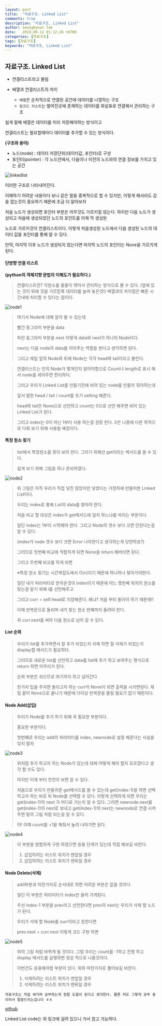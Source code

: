 ```yaml
---
layout: post
title:  "자료구조. Linked List"
comments: true
description: "자료구조, Linked List"
author: SeungHyeon Tak
date:   2019-09-12 01:12:20 +0700
categories: [자료구조]
tags: [자료구조]
keywords: "자료구조, Linked List"
---
```

## 자료구조. Linked List

- 연결리스트라고 불림

- 배열과 연결리스트의 차이
  - `배열`은 순차적으로 연결된 공간에 데이터를 나열하는 구조
  - `링크드 리스트`는 떨어진곳에 존재하는 데이터를 화살표로 연결해서 관리하는 구조 

쉽게 말해 배열은 데이터를 미리 저장해야하는 방식이고

연결리스트는 필요할때마다 데이터를 추가할 수 있는 방식이다.

**(구조와 용어)**

* 노드(node) : 데이터 저장단위(데이터값, 포인터)로 구성
* 포인터(pointer) : 각 노드안에서, 다음이나 이전의 노드와의 연결 정보를 가지고 있는 공간

![linkedlist](https://user-images.githubusercontent.com/46446165/74659605-fba5ff80-51d7-11ea-9534-f5d2fd631f2c.png)

이러한 구조로 나타내어진다.

이해하기 어려운 내용이다 보니 같은 말을 중복적으로 할 수 있지만, 이렇게 해서라도 감을 잡는것이 중요하기 때문에 조금 더 알아보자

처음 노드가 생성되면 포인터 부분은 아무것도 가르키질 않는다. 하지만 다음 노드가 생성되고 처음에 생성되었던 노드의 포인트를 이제 막 생성된

노드로 가르키것이 연결리스트이다. 이렇게 처음생성된 노드에서 다음 생성된 노드의 데이터 값을 포인터를 통해 알 수 있다.

만약, 마지막 이후 노드가 생성되지 않는다면 마지막 노드의 포인터는 None을 가르키게 된다.

#### 단방향 연결 리스트

**(python의 객체지향 문법의 이해도가 필요하다.)**

> 연결리스트란? 각원소를 줄줄이 엮어서 관리하는 방식으로 볼 수 있다. (앞에 있는 것이 뒤에 것을 가르킫록 데이터를 늘여 놓은것!)
> 배열과의 차이점은 빠른 시간내에 처리할 수 있다는 점이다.

![node1](https://user-images.githubusercontent.com/46446165/64715986-73bb1b80-d4fc-11e9-83a7-7246acd484f2.png)

> 여기서 Node에 대해 알아 볼 수 있는데
>
> 빨간 동그라미 부분을 data
>
> 파란 동그라미 부분을 next 이렇게 data와 next가 하나의 Node이다.
>
> next는 다음 node의 data를 이어주는 역할을 한다고 생각하면 된다.
>
> 그리고 제일 앞의 Node와 뒤에 Node는 각각 head와 tail이라고 불린다.


> 연결리스트는 안의 Node가 몇개인지 알아야함으로 Count나 length로 표시 해서 node를 세어주면 편리하다.
>
> 그리고 우리가 Linked List를 만들기전에 비어 있는 node를 만들어 줘야하는데
>
> 앞서 말한 head / tail / count를 초기 setting 해준다.
>
> head와 tail은 None으로 선언하고 count는 0으로 선언 해주면 비어 있는 Linked List가 된다.
>
> 그리고 index는 0이 아닌 1부터 사용 하는걸 권장 한다. 0은 나중에 다른 목적으로 다뤄 보기 위해 사용될 예정이다.


#### 특정 원소 찾기
> list에서 특정원소를 찾아 보려 한다. 그러기 위해선 get이라는 메서드를 쓸 수 있다.
>
> 쉽게 보기 위해 그림을 하나 준비하였다.

![node2](https://user-images.githubusercontent.com/46446165/64717076-8f272600-d4fe-11e9-85fc-25a61310510b.png)

> 위 그림은 아직 우리가 직접 넣진 않았지만 넣었다는 가정하에 만들어본 Linked List이다.
>
> 우리는 index로 통해 List의 data를 찾아야 한다.
>
> 처음 비교 할 대상은 index가 get메서드에 일치 하느냐를 따지는 부분이다.
>
> 일단 index는 1부터 시작해야 한다. 그리고 Node의 갯수 보다 크면 안된다는걸 알 수 있다.
>
> (index가 node 갯수 보다 크면 Error 나야한다고 생각하는게 당연하죠?)
>
> 그러므로 첫번째 비교에 적합하게 되면 None을 return 해버리면 된다.
>
> 그리고 두번째 비교를 하게 되면
>
> ※특정 원소 찾기는 시간복잡도에서 O(n)이기 때문에 하나하나 찾아가야한다.
>
> 일단 내가 파라미터로 받아온것이 index이기 때문에 어느 몇번째 위치의 원소를 찾는걸 알기 위해 i를 선언해주고 
>
> 그리고 curr = self.head로 지정해준다. 왜냐? 처음 부터 돌아야 하기 때문에!!
>
> 이제 반복문으로 돌리며 내가 찾는 원소 번째까지 돌려야 한다.
>
> 꼭 curr.next를 써야 다음 원소로 넘어 갈 수 있다.



#### List 순회

> 우리가 list를 추가하면서 잘 추가 되었는지 삭제 하면 잘 삭제가 되었는지 display할 메서드가 필요하다.
>
> 그러므로 새로운 list를 선언하고 data를 list에 추가 하고 보여주는 형식으로 return 하면 마무리가 된다.
>
> 순회 부분은 쉬으므로 여기까지 하고 넘어간다
>
> 한가지 팁을 주자면 돌리고자 하는 curr이 None이 되면 출력을 시키면된다. 제일 끝이 None으로 끝나기 때문에 더이상 반복문을 돌릴 필요가 없기 때문이다.



#### Node Add(삽입)

> 우리가 Node를 추가 하기 위해 꼭 필요한 부분이다. 
>
> 중요한 부분이다.
>
> 첫번째로 우리는 add의 파라미터를 index, newnode로 설정 해준다는 사실을 잊지 말자

![node3](https://user-images.githubusercontent.com/46446165/64718507-50469f80-d501-11e9-9c79-d2e41c0d9391.png)

> 위처럼 추가 하고자 하는 Node가 있는데 대체 어떻게 해야 할지 모르겠다고 생각 할 수도 있다.
>
> 하지만 이제 부터 천천히 보면 알 수 있다.
>
> 처음으로 우리가 만들어준 get메서드를 쓸 수 있는데 get(index-1)을 하면 선택하고자 하는 바로 뒤 Node를 선택할 수 있다. 이렇게 선택하게 되면 우리는 get(index-1)의 next 가 어디로 가는지 알 수 있다. 그러면 newnode.next를 get(index-1)의 next로 보내고 get(index-1)의 next는 newnode로 연결 시켜 주면 밑의 그림 처럼 되는걸 알 수 있다.
>
> 아! 이때 count를 +1을 해줘서 늘려 나아가면 된다.

![node4](https://user-images.githubusercontent.com/46446165/64719219-c4357780-d502-11e9-9ae6-109e9350cfbd.png)

> 이 부분을 원할하게 구현 하였으면 응용  단계가 있는데 직접 해보길 바란다.
>
> 1. 삽입하려는 리스트 위치가 맨앞일 경우
> 2. 삽입하려는 리스트 위치가 맨뒤일 경우

#### Node Delete(삭제)

> add부분과 마찬가지로 순서대로 하면 어려운 부분은 없을 것이다.
>
> 일단 이 부분은 파라미터가 index만 들어 가게된다.
>
> 우선 index-1 부분을 prev라고 선언한다면 prev의 next는 우리가 삭제 할 노드가 된다.
>
> 우리가 삭제 할 Node를 curr이라고 칭한다면
>
> prev.next = curr.next 이렇게 코드 구현 하면 

![node5](https://user-images.githubusercontent.com/46446165/64719811-04492a00-d504-11e9-9e17-5f07f7845ce4.png)

> 위의 그림 처럼 바뀌게 될 것이다. 그럼 우리는 count를 -1하고 진행 하고 display 메서드를 실행하면 정상 적으로 나올것이다.
>
> 이번건도 응용해야할 부분이 있다. 위와 마찬가지로 풀어보길 바란다.
>
> 1. 삭제하려는 리스트 위치가 맨앞일 경우
> 2. 삭제하려는 리스트 위치가 맨뒤일 경우



```
자료구조는 직접 써가며 공부하는게 정말 도움이 된다고 생각한다. 물론 저도 그렇게 공부 중이라서 말씀드리는겁니다 ㅎㅎ
```


[github](https://github.com/SeungHyeonTak/data_structures/blob/master/Linked%20Lists.py)

Linked List code는 위 링크에 걸려 있으니 가서 참고 가능하다.

